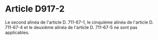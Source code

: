 # Article D917-2

Le second alinéa de l'article D. 711-67-1, le cinquième alinéa de l'article D. 711-67-4 et le deuxième alinéa de l'article D. 711-67-5 ne sont pas applicables.
